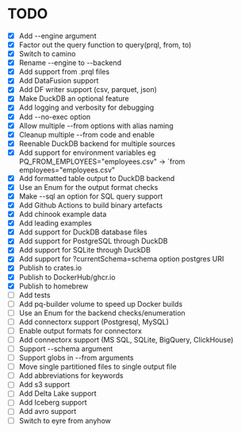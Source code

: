 # TODO

* [x] Add --engine argument
* [x] Factor out the query function to query(prql, from, to)
* [x] Switch to camino
* [x] Rename --engine to --backend
* [x] Add support from .prql files
* [x] Add DataFusion support
* [x] Add DF writer support (csv, parquet, json)
* [x] Make DuckDB an optional feature
* [x] Add logging and verbosity for debugging
* [x] Add --no-exec option
* [x] Allow multiple --from options with alias naming
* [x] Cleanup multiple --from code and enable
* [x] Reenable DuckDB backend for multiple sources
* [x] Add support for environment variables eg PQ_FROM_EMPLOYEES="employees.csv" -> `from employees="employees.csv"
* [x] Add formatted table output to DuckDB backend
* [x] Use an Enum for the output format checks
* [x] Make --sql an option for SQL query support
* [x] Add Github Actions to build binary artefacts
* [x] Add chinook example data
* [x] Add leading examples
* [x] Add support for DuckDB database files
* [x] Add support for PostgreSQL through DuckDB
* [x] Add support for SQLite through DuckDB
* [x] Add support for ?currentSchema=schema option postgres URI
* [x] Publish to crates.io
* [x] Publish to DockerHub/ghcr.io
* [x] Publish to homebrew
* [ ] Add tests
* [ ] Add pq-builder volume to speed up Docker builds
* [ ] Use an Enum for the backend checks/enumeration
* [ ] Add connectorx support (Postgresql, MySQL)
* [ ] Enable output formats for connectorx
* [ ] Add connectorx support (MS SQL, SQLite, BigQuery, ClickHouse)
* [ ] Support --schema argument
* [ ] Support globs in --from arguments
* [ ] Move single partitioned files to single output file
* [ ] Add abbreviations for keywords
* [ ] Add s3 support
* [ ] Add Delta Lake support
* [ ] Add Iceberg support
* [ ] Add avro support
* [ ] Switch to eyre from anyhow
